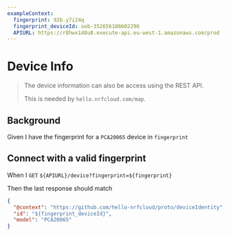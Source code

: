 ```yaml
---
exampleContext:
  fingerprint: 92b.y7i24q
  fingerprint_deviceId: oob-352656108602296
  APIURL: https://r8hwx148u8.execute-api.eu-west-1.amazonaws.com/prod
---
```


# Device Info

> The device information can also be access using the REST API.
>
> This is needed by `hello.nrfcloud.com/map`.

## Background

Given I have the fingerprint for a `PCA20065` device in `fingerprint`

## Connect with a valid fingerprint

When I `GET` `${APIURL}/device?fingerprint=${fingerprint}`

Then the last response should match

```json
{
  "@context": "https://github.com/hello-nrfcloud/proto/deviceIdentity",
  "id": "${fingerprint_deviceId}",
  "model": "PCA20065"
}
```
